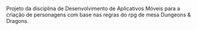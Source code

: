 Projeto da disciplina de Desenvolvimento de Aplicativos Móveis para a criação de personagens com base nas regras do rpg de mesa Dungeons & Dragons.
